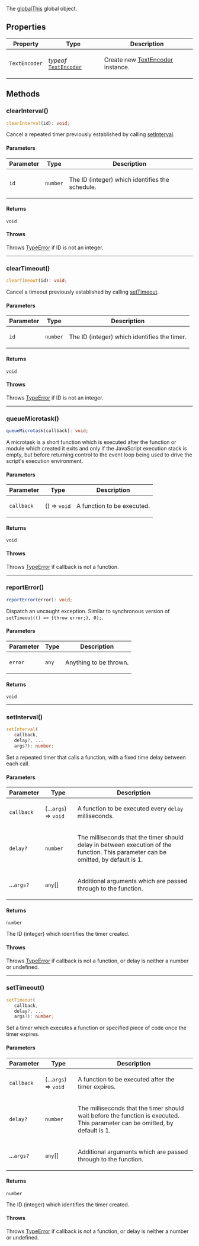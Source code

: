 The [globalThis](https://developer.mozilla.org/docs/Web/JavaScript/Reference/Global_Objects/globalThis) global object.

## Properties

<table>
<thead>
<tr>
<th>Property</th>
<th>Type</th>
<th>Description</th>
</tr>
</thead>
<tbody>
<tr>
<td>

<a id="textencoder"></a> `TextEncoder`

</td>
<td>

*typeof* [`TextEncoder`](../classes/TextEncoder.md)

</td>
<td>

Create new [TextEncoder](../classes/TextEncoder.md) instance.

</td>
</tr>
</tbody>
</table>

## Methods

### clearInterval()

```ts
clearInterval(id): void;
```

Cancel a repeated timer previously established by calling [setInterval](https://developer.mozilla.org/docs/Web/API/Window/setInterval).

#### Parameters

<table>
<thead>
<tr>
<th>Parameter</th>
<th>Type</th>
<th>Description</th>
</tr>
</thead>
<tbody>
<tr>
<td>

`id`

</td>
<td>

`number`

</td>
<td>

The ID (integer) which identifies the schedule.

</td>
</tr>
</tbody>
</table>

#### Returns

`void`

#### Throws

Throws [TypeError](https://developer.mozilla.org/docs/Web/JavaScript/Reference/Global_Objects/TypeError) if ID is not an integer.

***

### clearTimeout()

```ts
clearTimeout(id): void;
```

Cancel a timeout previously established by calling [setTimeout](https://developer.mozilla.org/docs/Web/API/Window/setTimeout).

#### Parameters

<table>
<thead>
<tr>
<th>Parameter</th>
<th>Type</th>
<th>Description</th>
</tr>
</thead>
<tbody>
<tr>
<td>

`id`

</td>
<td>

`number`

</td>
<td>

The ID (integer) which identifies the timer.

</td>
</tr>
</tbody>
</table>

#### Returns

`void`

#### Throws

Throws [TypeError](https://developer.mozilla.org/docs/Web/JavaScript/Reference/Global_Objects/TypeError) if ID is not an integer.

***

### queueMicrotask()

```ts
queueMicrotask(callback): void;
```

A microtask is a short function which is executed after the function or module which created it exits and
only if the JavaScript execution stack is empty, but before returning control to the event loop being used
to drive the script's execution environment.

#### Parameters

<table>
<thead>
<tr>
<th>Parameter</th>
<th>Type</th>
<th>Description</th>
</tr>
</thead>
<tbody>
<tr>
<td>

`callback`

</td>
<td>

() => `void`

</td>
<td>

A function to be executed.

</td>
</tr>
</tbody>
</table>

#### Returns

`void`

#### Throws

Throws [TypeError](https://developer.mozilla.org/docs/Web/JavaScript/Reference/Global_Objects/TypeError) if callback is not a function.

***

### reportError()

```ts
reportError(error): void;
```

Dispatch an uncaught exception. Similar to synchronous version of `setTimeout(() => {throw error;}, 0);`.

#### Parameters

<table>
<thead>
<tr>
<th>Parameter</th>
<th>Type</th>
<th>Description</th>
</tr>
</thead>
<tbody>
<tr>
<td>

`error`

</td>
<td>

`any`

</td>
<td>

Anything to be thrown.

</td>
</tr>
</tbody>
</table>

#### Returns

`void`

***

### setInterval()

```ts
setInterval(
   callback, 
   delay?, ...
   args?): number;
```

Set a repeated timer that calls a function, with a fixed time delay between each call.

#### Parameters

<table>
<thead>
<tr>
<th>Parameter</th>
<th>Type</th>
<th>Description</th>
</tr>
</thead>
<tbody>
<tr>
<td>

`callback`

</td>
<td>

(...`args`) => `void`

</td>
<td>

A function to be executed every `delay` milliseconds.

</td>
</tr>
<tr>
<td>

`delay?`

</td>
<td>

`number`

</td>
<td>

The milliseconds that the timer should delay in between execution of the function. This parameter can be omitted, by default is 1.

</td>
</tr>
<tr>
<td>

...`args?`

</td>
<td>

`any`[]

</td>
<td>

Additional arguments which are passed through to the function.

</td>
</tr>
</tbody>
</table>

#### Returns

`number`

The ID (integer) which identifies the timer created.

#### Throws

Throws [TypeError](https://developer.mozilla.org/docs/Web/JavaScript/Reference/Global_Objects/TypeError) if callback is not a function, or delay is neither a number or undefined.

***

### setTimeout()

```ts
setTimeout(
   callback, 
   delay?, ...
   args?): number;
```

Set a timer which executes a function or specified piece of code once the timer expires.

#### Parameters

<table>
<thead>
<tr>
<th>Parameter</th>
<th>Type</th>
<th>Description</th>
</tr>
</thead>
<tbody>
<tr>
<td>

`callback`

</td>
<td>

(...`args`) => `void`

</td>
<td>

A function to be executed after the timer expires.

</td>
</tr>
<tr>
<td>

`delay?`

</td>
<td>

`number`

</td>
<td>

The milliseconds that the timer should wait before the function is executed. This parameter can be omitted, by default is 1.

</td>
</tr>
<tr>
<td>

...`args?`

</td>
<td>

`any`[]

</td>
<td>

Additional arguments which are passed through to the function.

</td>
</tr>
</tbody>
</table>

#### Returns

`number`

The ID (integer) which identifies the timer created.

#### Throws

Throws [TypeError](https://developer.mozilla.org/docs/Web/JavaScript/Reference/Global_Objects/TypeError) if callback is not a function, or delay is neither a number or undefined.

